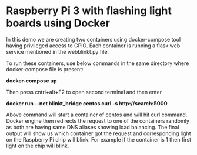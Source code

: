 <h1>Raspberry Pi 3 with flashing light boards using Docker</h1>


In this demo we are creating two containers using docker-compose tool having privileged access to GPIO. Each container is running a flask web service mentioned in the webblinkt.py file. 

To run these containers, use below commands in the same directory where docker-compose file is present:

<b>docker-compose up</b> 

Then press cntrl+alt+F2 to open second terminal and then enter

<b>docker run --net blinkt_bridge centos curl -s http://search:5000 </b>

Above command will start a container of centos and will hit curl command. Docker engine then redirects the request to one of the containers randomly as both are having same DNS aliases showing load balancing. The final output will show us which container got the request and corresponding light on the Raspberry Pi chip will blink. For example if the container is 1 then first light on the chip will blink.
